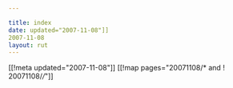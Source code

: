 ```yaml
---

title: index
date: updated="2007-11-08"]]
2007-11-08
layout: rut
---
```


[[!meta updated="2007-11-08"]]
[[!map pages="20071108/* and ! 20071108/*/*"]]
